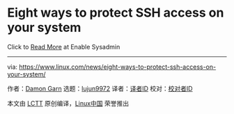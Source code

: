 [#]: collector: (lujun9972)
[#]: translator: ( )
[#]: reviewer: ( )
[#]: publisher: ( )
[#]: url: ( )
[#]: subject: (Eight ways to protect SSH access on your system)
[#]: via: (https://www.linux.com/news/eight-ways-to-protect-ssh-access-on-your-system/)
[#]: author: (Damon Garn https://www.redhat.com/sysadmin/eight-ways-secure-ssh)

Eight ways to protect SSH access on your system
======

Click to [Read More][1] at Enable Sysadmin

--------------------------------------------------------------------------------

via: https://www.linux.com/news/eight-ways-to-protect-ssh-access-on-your-system/

作者：[Damon Garn][a]
选题：[lujun9972][b]
译者：[译者ID](https://github.com/译者ID)
校对：[校对者ID](https://github.com/校对者ID)

本文由 [LCTT](https://github.com/LCTT/TranslateProject) 原创编译，[Linux中国](https://linux.cn/) 荣誉推出

[a]: https://www.redhat.com/sysadmin/eight-ways-secure-ssh
[b]: https://github.com/lujun9972
[1]: https://www.redhat.com/sysadmin/eight-ways-secure-ssh
